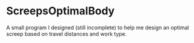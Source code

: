 # ScreepsOptimalBody

A small program I designed (still incomplete) to help me design an optimal screep based on travel distances and work type.
